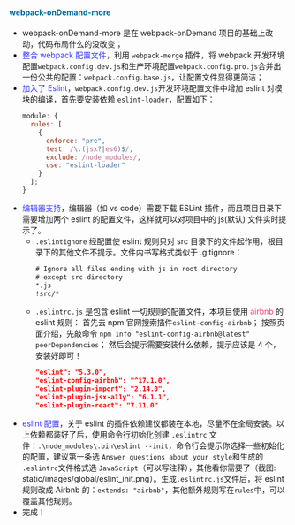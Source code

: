 #### <span style="color: #006699">webpack-onDemand-more</span>

- webpack-onDemand-more 是在 webpack-onDemand 项目的基础上改动，代码布局什么的没改变；
- <span style="color: #3333FF">整合 webpack 配置文件</span>，利用 `webpack-merge` 插件，将 webpack 开发环境配置`webpack.config.dev.js`和生产环境配置`webpack.config.pro.js`合并出一份公共的配置：`webpack.config.base.js`，让配置文件显得更简洁；
- <span style="color: #3333FF">加入了 Eslint</span>，`webpack.config.dev.js`开发环境配置文件中增加 eslint 对模块的编译，首先要安装依赖 `eslint-loader`，配置如下：
  ```javascript
  module: {
    rules: [
      {
        enforce: "pre",
        test: /\.(jsx?|es6)$/,
        exclude: /node_modules/,
        use: "eslint-loader"
      }
    ];
  }
  ```
- <span style="color: #3333FF">编辑器支持</span>，编辑器（如 vs code）需要下载 ESLint 插件，而且项目目录下需要增加两个 eslint 的配置文件，这样就可以对项目中的 js(默认) 文件实时提示了。
  * `.eslintignore` 经配置使 eslint 规则只对 src 目录下的文件起作用，根目录下的其他文件不提示。文件内书写格式类似于 .gitignore：
    ```xml
    # Ignore all files ending with js in root directory
    # except src directory
    *.js
    !src/*
    ```
  * `.eslintrc.js` 是包含 eslint 一切规则的配置文件，本项目使用 <span style="color: #FF3366">airbnb</span> 的 eslint 规则：
  首先去 npm 官网搜索插件`eslint-config-airbnb`；
  按照页面介绍，先敲命令 `npm info "eslint-config-airbnb@latest" peerDependencies`；
  然后会提示需要安装什么依赖，提示应该是 4 个，安装好即可！
    ```json
    "eslint": "5.3.0",
    "eslint-config-airbnb": "^17.1.0",
    "eslint-plugin-import": "2.14.0",
    "eslint-plugin-jsx-a11y": "6.1.1",
    "eslint-plugin-react": "7.11.0"
    ```
- <span style="color: #3333FF">eslint 配置</span>，关于 eslint 的插件依赖建议都装在本地，尽量不在全局安装。以上依赖都装好了后，使用命令行初始化创建 `.eslintrc` 文件：`.\node_modules\.bin\eslint --init`，命令行会提示你选择一些初始化的配置，建议第一条选 `Answer questions about your style`和生成的 `.eslintrc`文件格式选 `JavaScript`（可以写注释），其他看你需要了（截图: static/images/global/eslint_init.png）。生成`.eslintrc.js`文件后，将 eslint 规则改成 Airbnb 的：`extends: "airbnb"`，其他额外规则写在`rules`中，可以覆盖其他规则。
- 完成！
